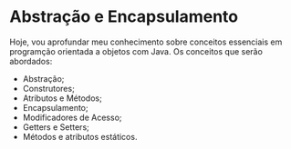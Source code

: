# Abstração e Encapsulamento

Hoje, vou aprofundar meu conhecimento sobre conceitos essenciais em programção orientada a objetos com Java. Os conceitos que serão abordados:

- Abstração;
- Construtores;
- Atributos e Métodos;
- Encapsulamento;
- Modificadores de Acesso;
- Getters e Setters;
- Métodos e atributos estáticos.